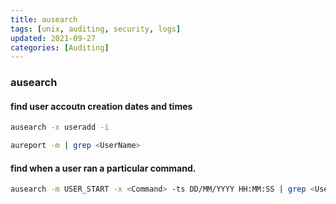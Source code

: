 ```yaml
---
title: ausearch
tags: [unix, auditing, security, logs]
updated: 2021-09-27
categories: [Auditing]
---
```


### ausearch

#### find user accoutn creation dates and times
```bash
ausearch -x useradd -i 
```
```bash
aureport -m | grep <UserName>
```

#### find when a user ran a particular command.
```bash
ausearch -m USER_START -x <Command> -ts DD/MM/YYYY HH:MM:SS | grep <UserName>
```